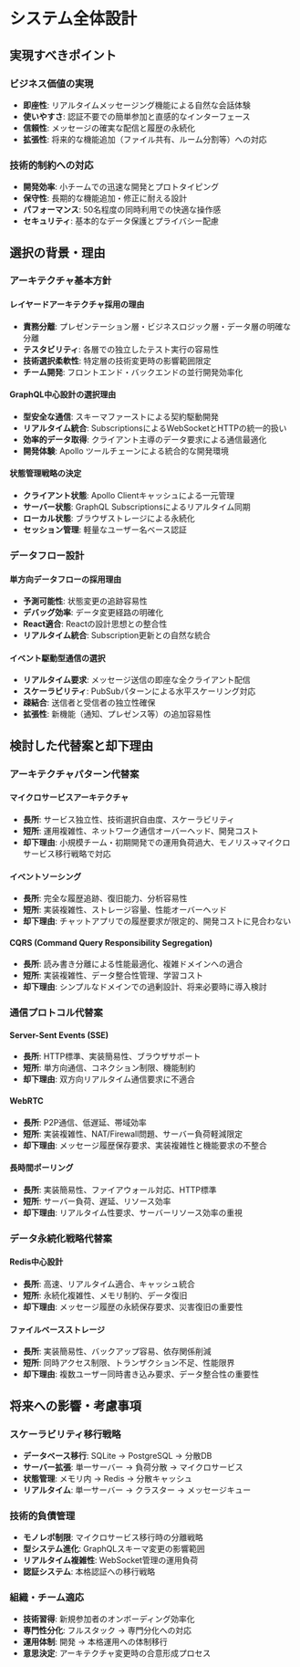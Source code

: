 # システム全体設計

## 実現すべきポイント

### ビジネス価値の実現
- **即座性**: リアルタイムメッセージング機能による自然な会話体験
- **使いやすさ**: 認証不要での簡単参加と直感的なインターフェース
- **信頼性**: メッセージの確実な配信と履歴の永続化
- **拡張性**: 将来的な機能追加（ファイル共有、ルーム分割等）への対応

### 技術的制約への対応
- **開発効率**: 小チームでの迅速な開発とプロトタイピング
- **保守性**: 長期的な機能追加・修正に耐える設計
- **パフォーマンス**: 50名程度の同時利用での快適な操作感
- **セキュリティ**: 基本的なデータ保護とプライバシー配慮

## 選択の背景・理由

### アーキテクチャ基本方針

#### レイヤードアーキテクチャ採用の理由
- **責務分離**: プレゼンテーション層・ビジネスロジック層・データ層の明確な分離
- **テスタビリティ**: 各層での独立したテスト実行の容易性
- **技術選択柔軟性**: 特定層の技術変更時の影響範囲限定
- **チーム開発**: フロントエンド・バックエンドの並行開発効率化

#### GraphQL中心設計の選択理由
- **型安全な通信**: スキーマファーストによる契約駆動開発
- **リアルタイム統合**: SubscriptionsによるWebSocketとHTTPの統一的扱い
- **効率的データ取得**: クライアント主導のデータ要求による通信最適化
- **開発体験**: Apollo ツールチェーンによる統合的な開発環境

#### 状態管理戦略の決定
- **クライアント状態**: Apollo Clientキャッシュによる一元管理
- **サーバー状態**: GraphQL Subscriptionsによるリアルタイム同期
- **ローカル状態**: ブラウザストレージによる永続化
- **セッション管理**: 軽量なユーザー名ベース認証

### データフロー設計

#### 単方向データフローの採用理由
- **予測可能性**: 状態変更の追跡容易性
- **デバッグ効率**: データ変更経路の明確化
- **React適合**: Reactの設計思想との整合性
- **リアルタイム統合**: Subscription更新との自然な統合

#### イベント駆動型通信の選択
- **リアルタイム要求**: メッセージ送信の即座な全クライアント配信
- **スケーラビリティ**: PubSubパターンによる水平スケーリング対応
- **疎結合**: 送信者と受信者の独立性確保
- **拡張性**: 新機能（通知、プレゼンス等）の追加容易性

## 検討した代替案と却下理由

### アーキテクチャパターン代替案

#### マイクロサービスアーキテクチャ
- **長所**: サービス独立性、技術選択自由度、スケーラビリティ
- **短所**: 運用複雑性、ネットワーク通信オーバーヘッド、開発コスト
- **却下理由**: 小規模チーム・初期開発での運用負荷過大、モノリス→マイクロサービス移行戦略で対応

#### イベントソーシング
- **長所**: 完全な履歴追跡、復旧能力、分析容易性
- **短所**: 実装複雑性、ストレージ容量、性能オーバーヘッド
- **却下理由**: チャットアプリでの履歴要求が限定的、開発コストに見合わない

#### CQRS (Command Query Responsibility Segregation)
- **長所**: 読み書き分離による性能最適化、複雑ドメインへの適合
- **短所**: 実装複雑性、データ整合性管理、学習コスト
- **却下理由**: シンプルなドメインでの過剰設計、将来必要時に導入検討

### 通信プロトコル代替案

#### Server-Sent Events (SSE)
- **長所**: HTTP標準、実装簡易性、ブラウザサポート
- **短所**: 単方向通信、コネクション制限、機能制約
- **却下理由**: 双方向リアルタイム通信要求に不適合

#### WebRTC
- **長所**: P2P通信、低遅延、帯域効率
- **短所**: 実装複雑性、NAT/Firewall問題、サーバー負荷軽減限定
- **却下理由**: メッセージ履歴保存要求、実装複雑性と機能要求の不整合

#### 長時間ポーリング
- **長所**: 実装簡易性、ファイアウォール対応、HTTP標準
- **短所**: サーバー負荷、遅延、リソース効率
- **却下理由**: リアルタイム性要求、サーバーリソース効率の重視

### データ永続化戦略代替案

#### Redis中心設計
- **長所**: 高速、リアルタイム適合、キャッシュ統合
- **短所**: 永続化複雑性、メモリ制約、データ復旧
- **却下理由**: メッセージ履歴の永続保存要求、災害復旧の重要性

#### ファイルベースストレージ
- **長所**: 実装簡易性、バックアップ容易、依存関係削減
- **短所**: 同時アクセス制限、トランザクション不足、性能限界
- **却下理由**: 複数ユーザー同時書き込み要求、データ整合性の重要性

## 将来への影響・考慮事項

### スケーラビリティ移行戦略
- **データベース移行**: SQLite → PostgreSQL → 分散DB
- **サーバー拡張**: 単一サーバー → 負荷分散 → マイクロサービス
- **状態管理**: メモリ内 → Redis → 分散キャッシュ
- **リアルタイム**: 単一サーバー → クラスター → メッセージキュー

### 技術的負債管理
- **モノレポ制限**: マイクロサービス移行時の分離戦略
- **型システム進化**: GraphQLスキーマ変更の影響範囲
- **リアルタイム複雑性**: WebSocket管理の運用負荷
- **認証システム**: 本格認証への移行戦略

### 組織・チーム適応
- **技術習得**: 新規参加者のオンボーディング効率化
- **専門性分化**: フルスタック → 専門分化への対応
- **運用体制**: 開発 → 本格運用への体制移行
- **意思決定**: アーキテクチャ変更時の合意形成プロセス